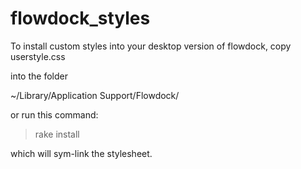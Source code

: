 flowdock_styles
===============

To install custom styles into your desktop version of flowdock, copy 
  userstyle.css 

into the folder

  ~/Library/Application Support/Flowdock/


or run this command:

> rake install

which will sym-link the stylesheet.



